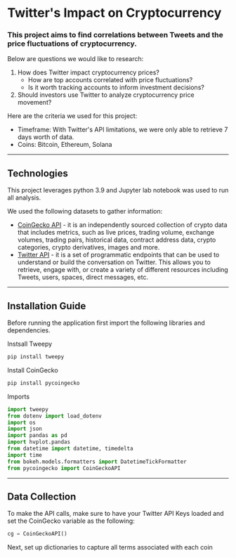 # Twitter's Impact on Cryptocurrency

### This project aims to find correlations between Tweets and the price fluctuations of cryptocurrency.

Below are questions we would like to research:

1. How does Twitter impact cryptocurrency prices?
   - How are top accounts correlated with price fluctuations?
   - Is it worth tracking accounts to inform investment decisions?
2. Should investors use Twitter to analyze cryptocurrency price movement?

Here are the criteria we used for this project:

- Timeframe: With Twitter's API limitations, we were only able to retrieve 7 days worth of data.
- Coins: Bitcoin, Ethereum, Solana

---

## Technologies

This project leverages python 3.9 and Jupyter lab notebook was used to run all analysis.

We used the following datasets to gather information:

- [CoinGecko API](https://www.coingecko.com/en/api/documentation) - it is an independently sourced collection of crypto data that includes metrics, such as live prices, trading volume, exchange volumes, trading pairs, historical data, contract address data, crypto categories, crypto derivatives, images and more.
- [Twitter API](https://developer.twitter.com/en/docs/twitter-api) - it is a set of programmatic endpoints that can be used to understand or build the conversation on Twitter. This allows you to retrieve, engage with, or create a variety of different resources including Tweets, users, spaces, direct messages, etc.

---

## Installation Guide

Before running the application first import the following libraries and dependencies.

Instsall Tweepy

```python
pip install tweepy
```

Install CoinGecko

```python
pip install pycoingecko
```

Imports

```python
import tweepy
from dotenv import load_dotenv
import os
import json
import pandas as pd
import hvplot.pandas
from datetime import datetime, timedelta
import time
from bokeh.models.formatters import DatetimeTickFormatter
from pycoingecko import CoinGeckoAPI
```

---

## Data Collection

To make the API calls, make sure to have your Twitter API Keys loaded and set the CoinGecko variable as the following:

```python
cg = CoinGeckoAPI()
```

Next, set up dictionaries to capture all terms associated with each coin
